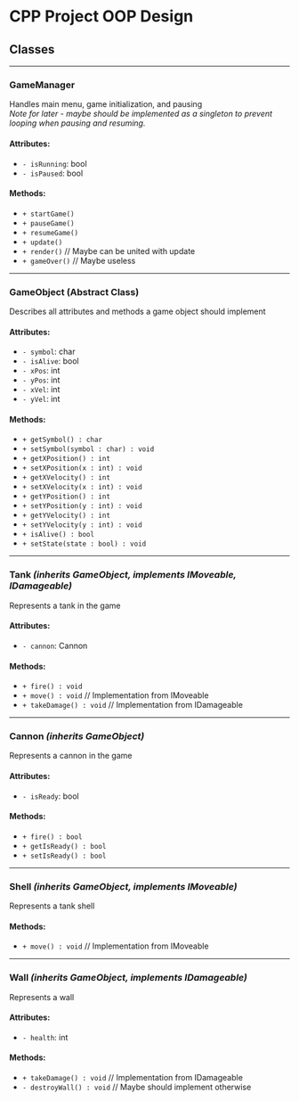 # **CPP Project OOP Design**
## **Classes**

---

### **GameManager**  
Handles main menu, game initialization, and pausing  
*Note for later - maybe should be implemented as a singleton to prevent looping when pausing and resuming.*

#### **Attributes**:
- `- isRunning`: bool  
- `- isPaused`: bool  

#### **Methods**:
- `+ startGame()`
- `+ pauseGame()`
- `+ resumeGame()`
- `+ update()`
- `+ render()` // Maybe can be united with update  
- `+ gameOver()` // Maybe useless  

---

### **GameObject (Abstract Class)**  
Describes all attributes and methods a game object should implement  

#### **Attributes**:
- `- symbol`: char  
- `- isAlive`: bool  
- `- xPos`: int  
- `- yPos`: int  
- `- xVel`: int  
- `- yVel`: int  

#### **Methods**:
- `+ getSymbol() : char`  
- `+ setSymbol(symbol : char) : void`  
- `+ getXPosition() : int`  
- `+ setXPosition(x : int) : void`  
- `+ getXVelocity() : int`  
- `+ setXVelocity(x : int) : void`  
- `+ getYPosition() : int`  
- `+ setYPosition(y : int) : void`  
- `+ getYVelocity() : int`  
- `+ setYVelocity(y : int) : void`  
- `+ isAlive() : bool`  
- `+ setState(state : bool) : void`  

---

### **Tank** *(inherits GameObject, implements IMoveable, IDamageable)*  
Represents a tank in the game  

#### **Attributes**:
- `- cannon`: Cannon  

#### **Methods**:
- `+ fire() : void`  
- `+ move() : void` // Implementation from IMoveable  
- `+ takeDamage() : void` // Implementation from IDamageable  

---

### **Cannon** *(inherits GameObject)*  
Represents a cannon in the game  

#### **Attributes**:
- `- isReady`: bool  

#### **Methods**:
- `+ fire() : bool`  
- `+ getIsReady() : bool`  
- `+ setIsReady() : bool`  

---

### **Shell** *(inherits GameObject, implements IMoveable)*  
Represents a tank shell  

#### **Methods**:
- `+ move() : void` // Implementation from IMoveable  

---

### **Wall** *(inherits GameObject, implements IDamageable)*  
Represents a wall  

#### **Attributes**:
- `- health`: int  

#### **Methods**:
- `+ takeDamage() : void` // Implementation from IDamageable  
- `- destroyWall() : void` // Maybe should implement otherwise  
